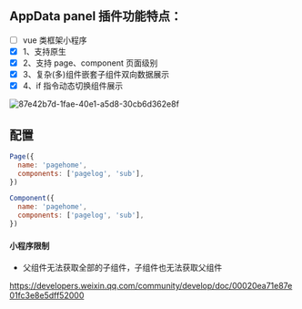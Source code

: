 ## AppData panel 插件功能特点：

- [ ] vue 类框架小程序
- [x] 1、支持原生
- [x] 2、支持 page、component 页面级别
- [x] 3、复杂(多)组件嵌套子组件双向数据展示
- [x] 4、if 指令动态切换组件展示

![87e42b7d-1fae-40e1-a5d8-30cb6d362e8f](https://user-images.githubusercontent.com/16809535/125049173-4842f100-e0d3-11eb-8af8-bd7de0362ace.png)


## 配置

```js
Page({
  name: 'pagehome',
  components: ['pagelog', 'sub'],
})
```

```js
Component({
  name: 'pagehome',
  components: ['pagelog', 'sub'],
})
```

#### 小程序限制

- 父组件无法获取全部的子组件，子组件也无法获取父组件

https://developers.weixin.qq.com/community/develop/doc/00020ea71e87e01fc3e8e5dff52000


